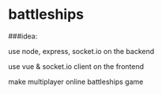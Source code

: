 # battleships

###idea:

use node, express, socket.io on the backend

use vue & socket.io client on the frontend

make multiplayer online battleships game 